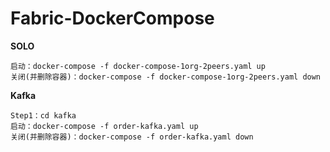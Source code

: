 # Fabric-DockerCompose
**SOLO**

``` 
启动：docker-compose -f docker-compose-1org-2peers.yaml up
关闭(并删除容器)：docker-compose -f docker-compose-1org-2peers.yaml down
```

**Kafka**

```
Step1：cd kafka
启动：docker-compose -f order-kafka.yaml up
关闭(并删除容器)：docker-compose -f order-kafka.yaml down
```